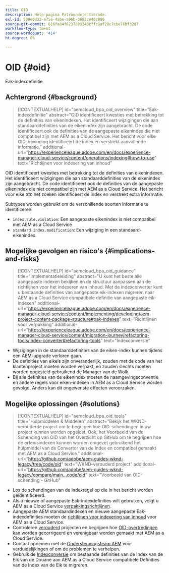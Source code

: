 ```yaml
---
title: OID
description: Help-pagina Patroondetectiecode.
exl-id: 500e0d32-e75e-4abe-a96b-0692ce40c086
source-git-commit: 616fa84f6237893243cffc8af28c7cbe76bf32d7
workflow-type: tm+mt
source-wordcount: '414'
ht-degree: 0%

---
```


# OID {#oid}

Eak-indexdefinitie

## Achtergrond {#background}

>[!CONTEXTUALHELP]
>id="aemcloud_bpa_oid_overview"
>title="Eak-indexdefinitie"
>abstract="OID identificeert kwesties met betrekking tot de definities van eikenindexen. Het identificeert wijzigingen die aan standaarddefinities van de eikenindex zijn aangebracht. De code identificeert ook de definities van de aangepaste eikenindex die niet compatibel zijn met AEM as a Cloud Service. Het bericht voor elke OID-bevinding identificeert de index en verstrekt aanvullende informatie."
>additional-url="https://experienceleague.adobe.com/en/docs/experience-manager-cloud-service/content/operations/indexing#how-to-use" text="Richtlijnen voor indexering van inhoud"

OID identificeert kwesties met betrekking tot de definities van eikenindexen. Het identificeert wijzigingen die aan standaarddefinities van de eikenindex zijn aangebracht. De code identificeert ook de definities van de aangepaste eikenindex die niet compatibel zijn met AEM as a Cloud Service. Het bericht voor elke `OID` het zoeken identificeert de index en verstrekt extra informatie.

Subtypes worden gebruikt om de verschillende soorten informatie te identificeren:

* `index.rule.violation`: Een aangepaste eikenindex is niet compatibel met AEM as a Cloud Service
* `standard.index.modification`: Een wijziging in een standaard-eikenindex.

## Mogelijke gevolgen en risico&#39;s {#implications-and-risks}

>[!CONTEXTUALHELP]
>id="aemcloud_bpa_oid_guidance"
>title="Implementatieleiding"
>abstract="U kunt het beste alle aangepaste indexen bekijken en de structuur aanpassen aan de richtlijnen voor het indexeren van inhoud. Met de indexconverter kunt u bestaande definities van aangepaste eik-indexen migreren naar AEM as a Cloud Service compatibele definitie van aangepaste eik-indexen"
>additional-url="https://experienceleague.adobe.com/en/docs/experience-manager-cloud-service/content/implementing/developing/aem-project-content-package-structure#oak-indexes" text="Richtlijnen voor verpakking"
>additional-url="https://experienceleague.adobe.com/en/docs/experience-manager-cloud-service/content/migration-journey/refactoring-tools/index-converter#refactoring-tools" text="Indexconversie"

* Wijzigingen in de standaarddefinities van de eiken-index kunnen tijdens een AEM-upgrade verloren gaan.
* De definities van eikels zijn onveranderlijk, zouden met de code van het klantenproject moeten worden verpakt, en zouden slechts moeten worden opgesteld gebruikend de Manager van de Wolk.
* Bij alle definities van de eikenindex moeten de naamgevingsconventie en andere regels voor eiken-indexen in AEM as a Cloud Service worden gevolgd. Anders kan dit ongewenste effecten veroorzaken.

## Mogelijke oplossingen {#solutions}

>[!CONTEXTUALHELP]
>id="aemcloud_bpa_oid_tools"
>title="Hulpmiddelen &amp; Middelen"
>abstract="Bekijk het WKND-verouderde project om te begrijpen hoe OID-schendingen in uw project kunnen worden opgelost. Ook, het Voorbeeld van de Schending van OID van het Overzicht op GitHub om te begrijpen hoe de erfenisindexen kunnen worden omgezet gebruikend het hulpmiddel van de Convertor van de Index en compatibel gemaakt met AEM as a Cloud Service."
>additional-url="https://github.com/adobe/aem-guides-wknd-legacy/tree/code/oid" text="WKND-verouderd project"
>additional-url="https://github.com/adobe/aem-guides-wknd-legacy/compare/main...code/oid" text="Voorbeeld van OID-schending - GitHub"

* Los de schendingen van de indexregel op die in het bericht worden geïdentificeerd.
* Als u nieuwe of aangepaste Eak-indexdefinities wilt gebruiken, volgt u AEM as a Cloud Service [verpakkingsrichtlijnen](https://experienceleague.adobe.com/en/docs/experience-manager-cloud-service/content/implementing/developing/aem-project-content-package-structure).
* Aangepaste AEM standaardindexen en nieuwe aangepaste Eak-indexdefinities moeten de [richtlijnen voor indexering van inhoud](https://experienceleague.adobe.com/en/docs/experience-manager-cloud-service/content/operations/indexing#preparing-the-new-index-definition) voor AEM as a Cloud Service.
* Controleren [verouderd](https://github.com/adobe/aem-guides-wknd-legacy/tree/code/oid) projecten en begrijpen hoe [OID-overtredingen](https://github.com/adobe/aem-guides-wknd-legacy/compare/main...code/oid) kan worden gecorrigeerd en verenigbaar worden gemaakt met AEM as a Cloud Service.
* Contact opnemen met de [Ondersteuningsteam AEM](https://helpx.adobe.com/enterprise/using/support-for-experience-cloud.html) voor verduidelijkingen of om de problemen te verhelpen.
* Gebruik de [Indexconversie](https://experienceleague.adobe.com/en/docs/experience-manager-cloud-service/content/migration-journey/refactoring-tools/index-converter#refactoring-tools) om bestaande definities van de Index van de Eik van de Douane aan AEM as a Cloud Service compatibele Definities van de Index van de Eik te migreren.
